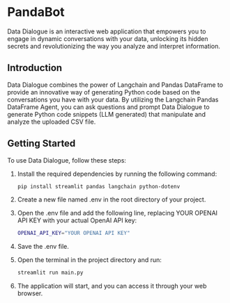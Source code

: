 # PandaBot

Data Dialogue is an interactive web application that empowers you to engage in dynamic conversations with your data, unlocking its hidden secrets and revolutionizing the way you analyze and interpret information.

## Introduction

Data Dialogue combines the power of Langchain and Pandas DataFrame to provide an innovative way of generating Python code based on the conversations you have with your data. By utilizing the Langchain Pandas DataFrame Agent, you can ask questions and prompt Data Dialogue to generate Python code snippets (LLM generated) that manipulate and analyze the uploaded CSV file.

## Getting Started

To use Data Dialogue, follow these steps:

1. Install the required dependencies by running the following command:

   ```bash
   pip install streamlit pandas langchain python-dotenv

2. Create a new file named .env in the root directory of your project.
3. Open the .env file and add the following line, replacing YOUR OPENAI API KEY with your actual OpenAI API key:
   
   ```bash
   OPENAI_API_KEY="YOUR OPENAI API KEY"
5. Save the .env file.
6. Open the terminal in the project directory and run:
   
   ```bash
   streamlit run main.py

7. The application will start, and you can access it through your web browser.





